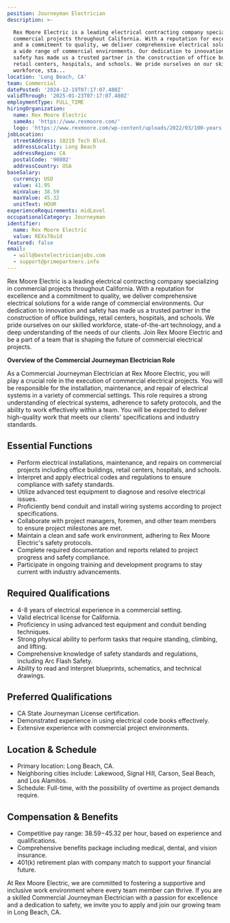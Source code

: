 ```yaml
---
position: Journeyman Electrician
description: >-

  Rex Moore Electric is a leading electrical contracting company specializing in
  commercial projects throughout California. With a reputation for excellence
  and a commitment to quality, we deliver comprehensive electrical solutions for
  a wide range of commercial environments. Our dedication to innovation and
  safety has made us a trusted partner in the construction of office buildings,
  retail centers, hospitals, and schools. We pride ourselves on our skilled
  workforce, sta...
location: 'Long Beach, CA'
team: Commercial
datePosted: '2024-12-19T07:17:07.480Z'
validThrough: '2025-01-23T07:17:07.480Z'
employmentType: FULL_TIME
hiringOrganization:
  name: Rex Moore Electric
  sameAs: 'https://www.rexmoore.com/'
  logo: 'https://www.rexmoore.com/wp-content/uploads/2022/03/100-years.png'
jobLocation:
  streetAddress: 10219 Tech Blvd.
  addressLocality: Long Beach
  addressRegion: CA
  postalCode: '90802'
  addressCountry: USA
baseSalary:
  currency: USD
  value: 41.95
  minValue: 38.59
  maxValue: 45.32
  unitText: HOUR
experienceRequirements: midLevel
occupationalCategory: Journeyman
identifier:
  name: Rex Moore Electric
  value: REXs70u1d
featured: false
email:
  - will@bestelectricianjobs.com
  - support@primepartners.info
---
```




Rex Moore Electric is a leading electrical contracting company specializing in commercial projects throughout California. With a reputation for excellence and a commitment to quality, we deliver comprehensive electrical solutions for a wide range of commercial environments. Our dedication to innovation and safety has made us a trusted partner in the construction of office buildings, retail centers, hospitals, and schools. We pride ourselves on our skilled workforce, state-of-the-art technology, and a deep understanding of the needs of our clients. Join Rex Moore Electric and be a part of a team that is shaping the future of commercial electrical projects.

**Overview of the Commercial Journeyman Electrician Role**

As a Commercial Journeyman Electrician at Rex Moore Electric, you will play a crucial role in the execution of commercial electrical projects. You will be responsible for the installation, maintenance, and repair of electrical systems in a variety of commercial settings. This role requires a strong understanding of electrical systems, adherence to safety protocols, and the ability to work effectively within a team. You will be expected to deliver high-quality work that meets our clients' specifications and industry standards.

## Essential Functions

- Perform electrical installations, maintenance, and repairs on commercial projects including office buildings, retail centers, hospitals, and schools.
- Interpret and apply electrical codes and regulations to ensure compliance with safety standards.
- Utilize advanced test equipment to diagnose and resolve electrical issues.
- Proficiently bend conduit and install wiring systems according to project specifications.
- Collaborate with project managers, foremen, and other team members to ensure project milestones are met.
- Maintain a clean and safe work environment, adhering to Rex Moore Electric's safety protocols.
- Complete required documentation and reports related to project progress and safety compliance.
- Participate in ongoing training and development programs to stay current with industry advancements.

## Required Qualifications

- 4-8 years of electrical experience in a commercial setting.
- Valid electrical license for California.
- Proficiency in using advanced test equipment and conduit bending techniques.
- Strong physical ability to perform tasks that require standing, climbing, and lifting.
- Comprehensive knowledge of safety standards and regulations, including Arc Flash Safety.
- Ability to read and interpret blueprints, schematics, and technical drawings.

## Preferred Qualifications

- CA State Journeyman License certification.
- Demonstrated experience in using electrical code books effectively.
- Extensive experience with commercial project environments.

## Location & Schedule

- Primary location: Long Beach, CA.
- Neighboring cities include: Lakewood, Signal Hill, Carson, Seal Beach, and Los Alamitos.
- Schedule: Full-time, with the possibility of overtime as project demands require.

## Compensation & Benefits

- Competitive pay range: $38.59-$45.32 per hour, based on experience and qualifications.
- Comprehensive benefits package including medical, dental, and vision insurance.
- 401(k) retirement plan with company match to support your financial future.

At Rex Moore Electric, we are committed to fostering a supportive and inclusive work environment where every team member can thrive. If you are a skilled Commercial Journeyman Electrician with a passion for excellence and a dedication to safety, we invite you to apply and join our growing team in Long Beach, CA.
